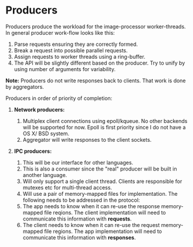 Producers
===========

Producers produce the workload for the image-processor worker-threads. In general producer work-flow looks like this:

1.  Parse requests ensuring they are correctly formed.
2.  Break a request into possible parallel requests.
3.  Assign requests to worker threads using a ring-buffer.
4.  The API will be slightly different based on the producer. Try to unify by using number of arguments for variability.

**Note:** Producers do not write responses back to clients. That work is done by aggregators.

Producers in order of priority of completion:

1.  **Network producers:**
	1.  Multiplex client connections using epoll/kqueue. No other backends will be supported for now. Epoll is first priority since I do not have a OS X/ BSD system.
	2.  Aggregator will write responses to the client sockets.

2. **IPC producers:**
	1.  This will be our interface for other languages.
	2.  This is also a consumer since the "real" producer will be built in another language.
	3.  Will only support a single client thread. Clients are responsible for mutexes etc for multi-thread access.
	4.  Will use a pair of memory-mapped files for implementation. The following needs to be addressed in the protocol:
	5.  The app needs to know when it can re-use the response memory-mapped file reqions. The client implementation will need to communicate this information with **requests**.
	6.  The client needs to know when it can re-use the request memory-mapped file regions. The app implementation will need to communicate this information with **responses**.
